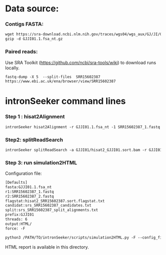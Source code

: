 Data source:
============

### Contigs FASTA: 

```diff
wget https://sra-download.ncbi.nlm.nih.gov/traces/wgs04/wgs_aux/GJ/JI/GJJI01/GJJI01.1.fsa_nt.gz
gzip -d GJJI01.1.fsa_nt.gz
```

### Paired reads:

Use SRA Toolkit (https://github.com/ncbi/sra-tools/wiki) to download runs locally.

```diff
fastq-dump -X 5  --split-files  SRR15602387
https://www.ebi.ac.uk/ena/browser/view/SRR15602387

```

intronSeeker command lines
============================

### Step 1 : hisat2Alignment

```diff
intronSeeker hisat2Alignment -r GJJI01.1.fsa_nt -1 SRR15602387_1.fastq -2 SRR15602387_2.fastq --prefix GJJI01 -o GJJI01 -t 12
```

### Step2: splitReadSearch

```diff
intronSeeker splitReadSearch -a GJJI01/hisat2_GJJI01.sort.bam -r GJJI01.1.fsa_nt --prefix GJJI01 --output splitReadSearch_GJJI01
```

### Step 3: run simulation2HTML

Configuration file:

```diff
[Defaults]
fasta:GJJI01.1.fsa_nt
r1:SRR15602387_1.fastq
r2:SRR15602387_2.fastq
flagstat:hisat2_SRR15602387.sort.flagstat.txt
candidat:srs_SRR15602387_candidates.txt
split:srs_SRR15602387_split_alignments.txt
prefix:GJJI01
threads: 6                
output:HTML/
force: -F
```


```diff
python3 /PATH/TO/intronSeeker/scripts/simulation2HTML.py -F --config_file  SRR15602387.cfg;

```

HTML report is available in this directory.
